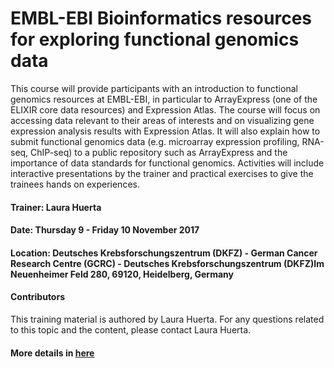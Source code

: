 # EMBL-EBI Bioinformatics resources for exploring functional genomics data

This course will provide participants with an introduction to functional genomics resources at EMBL-EBI, in particular to ArrayExpress (one of the ELIXIR core data resources) and Expression Atlas.
The course will focus on accessing data relevant to their areas of interests and on visualizing gene expression analysis results with Expression Atlas. It will also explain how to submit functional genomics data (e.g. microarray expression profiling, RNA-seq, ChIP-seq) to a public repository such as ArrayExpress and the importance of data standards for functional genomics.
Activities will include interactive presentations by the trainer and practical exercises to give the trainees hands on experiences.

#### Trainer: Laura Huerta

#### Date: Thursday 9 - Friday 10 November 2017

#### Location: Deutsches Krebsforschungszentrum (DKFZ) - German Cancer Research Centre (GCRC) - Deutsches Krebsforschungszentrum (DKFZ)Im Neuenheimer Feld 280, 69120,  Heidelberg, Germany

#### Contributors

This training material is authored by Laura Huerta.
For any questions related to this topic and the content, please contact Laura Huerta.  

#### More details in [here][1]

[1]: https://www.ebi.ac.uk/training/events/2017/embl-ebi-bioinformatics-resources-exploring-functional-genomics-data

